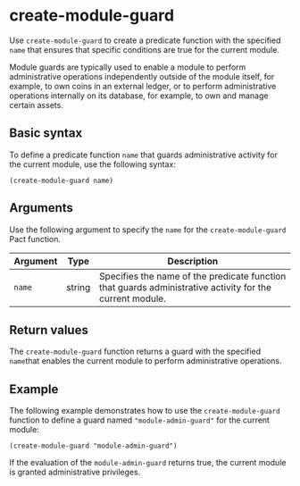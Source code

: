 # create-module-guard

Use `create-module-guard` to create a predicate function with the specified `name` that ensures that specific conditions are true for the current module.

Module guards are typically used to enable a module to perform administrative operations independently outside of the module itself, for example, to own coins in an external ledger, or to perform administrative operations internally on its database, for example, to own and manage certain assets.

## Basic syntax

To define a predicate function `name` that guards administrative activity for the current module, use the following syntax:

```pact
(create-module-guard name)
```

## Arguments

Use the following argument to specify the `name` for the `create-module-guard` Pact function.

| Argument | Type | Description |
| --- | --- | --- |
| `name` | string | Specifies the name of the predicate function that guards administrative activity for the current module. |

## Return values

The `create-module-guard` function returns a guard with the specified `name`that enables the current module to perform administrative operations.

## Example

The following example demonstrates how to use the `create-module-guard` function to define a guard named `"module-admin-guard"` for the current module:

```pact
(create-module-guard "module-admin-guard")
```

If the evaluation of the `module-admin-guard` returns true, the current module is granted administrative privileges.
